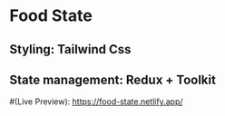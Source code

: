 # Food State

## Styling: Tailwind Css
## State management: Redux + Toolkit

#(Live Preview): https://food-state.netlify.app/
